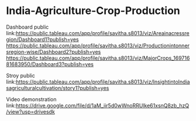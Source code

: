 # India-Agriculture-Crop-Production


Dashboard public link:https://public.tableau.com/app/profile/savitha.s8013/viz/Areainacressregion/Dashboard1?publish=yes https://public.tableau.com/app/profile/savitha.s8013/viz/Productionintonnersregion-wise/Dashboard2?publish=yes https://public.tableau.com/app/profile/savitha.s8013/viz/MajorCrops_16971681683950/Dashboard3?publish=yes

Stroy public link:https://public.tableau.com/app/profile/savitha.s8013/viz/InsightintoIndiasagriculturalcultivation/story1?publish=yes

Video demonstration link:https://drive.google.com/file/d/1aM_iir5d0wWnoRRUlke61xsnQ8zb_hzQ/view?usp=drivesdk
